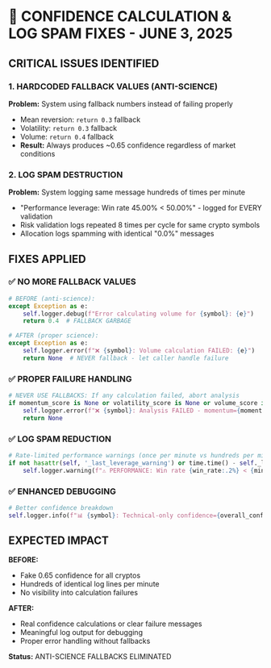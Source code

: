 # 🔬 CONFIDENCE CALCULATION & LOG SPAM FIXES - JUNE 3, 2025

## CRITICAL ISSUES IDENTIFIED

### 1. **HARDCODED FALLBACK VALUES (ANTI-SCIENCE)**
**Problem:** System using fallback numbers instead of failing properly
- Mean reversion: `return 0.3` fallback 
- Volatility: `return 0.3` fallback
- Volume: `return 0.4` fallback
- **Result:** Always produces ~0.65 confidence regardless of market conditions

### 2. **LOG SPAM DESTRUCTION**
**Problem:** System logging same message hundreds of times per minute
- "Performance leverage: Win rate 45.00% < 50.00%" - logged for EVERY validation
- Risk validation logs repeated 8 times per cycle for same crypto symbols
- Allocation logs spamming with identical "0.0%" messages

## FIXES APPLIED

### ✅ **NO MORE FALLBACK VALUES**
```python
# BEFORE (anti-science):
except Exception as e:
    self.logger.debug(f"Error calculating volume for {symbol}: {e}")
    return 0.4  # FALLBACK GARBAGE

# AFTER (proper science):
except Exception as e:
    self.logger.error(f"❌ {symbol}: Volume calculation FAILED: {e}")
    return None  # NEVER fallback - let caller handle failure
```

### ✅ **PROPER FAILURE HANDLING**
```python
# NEVER USE FALLBACKS: If any calculation failed, abort analysis
if momentum_score is None or volatility_score is None or volume_score is None:
    self.logger.error(f"❌ {symbol}: Analysis FAILED - momentum={momentum_score}, volatility={volatility_score}, volume={volume_score}")
    return None
```

### ✅ **LOG SPAM REDUCTION**
```python
# Rate-limited performance warnings (once per minute vs hundreds per minute)
if not hasattr(self, '_last_leverage_warning') or time.time() - self._last_leverage_warning > 60:
    self.logger.warning(f"⚠️ PERFORMANCE: Win rate {win_rate:.2%} < {min_win_rate_full:.2%} - using {reduced_factor}x leverage (logged once/min)")
```

### ✅ **ENHANCED DEBUGGING**
```python
# Better confidence breakdown
self.logger.info(f"📊 {symbol}: Technical-only confidence={overall_confidence:.2f} (momentum={momentum_score:.2f}, vol={volatility_score:.2f}, volume={volume_score:.2f})")
```

## EXPECTED IMPACT

**BEFORE:**
- Fake 0.65 confidence for all cryptos
- Hundreds of identical log lines per minute
- No visibility into calculation failures

**AFTER:**
- Real confidence calculations or clear failure messages
- Meaningful log output for debugging
- Proper error handling without fallbacks

**Status:** ANTI-SCIENCE FALLBACKS ELIMINATED